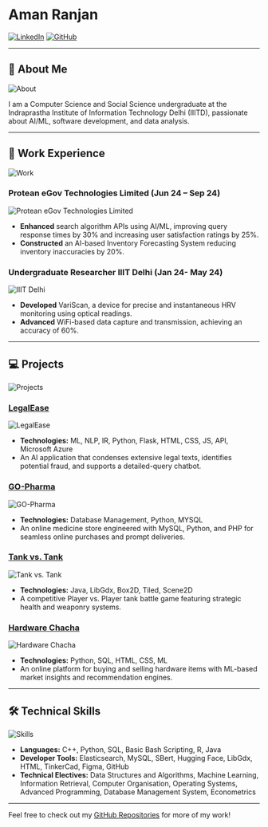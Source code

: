 # Aman Ranjan

[![LinkedIn](https://img.shields.io/badge/LinkedIn-aman--ranjan-blue)](https://www.linkedin.com/in/aman-ranjan-a8853320b/)
[![GitHub](https://img.shields.io/badge/GitHub-aman21376-black)](https://github.com/aman21376)

---

## 📝 About Me

![About](https://img.shields.io/badge/About%20Me-Informational-blue)

I am a Computer Science and Social Science undergraduate at the Indraprastha Institute of Information Technology Delhi (IIITD), passionate about AI/ML, software development, and data analysis.

---

## 💼 Work Experience

![Work](https://img.shields.io/badge/Work%20Experience-Professional-yellow)

### Protean eGov Technologies Limited (Jun 24 – Sep 24)
![Protean eGov Technologies Limited](https://img.icons8.com/clouds/100/000000/ai.png)
- **Enhanced** search algorithm APIs using AI/ML, improving query response times by 30% and increasing user satisfaction ratings by 25%.
- **Constructed** an AI-based Inventory Forecasting System reducing inventory inaccuracies by 20%.

### Undergraduate Researcher IIIT Delhi (Jan 24- May 24)
![IIIT Delhi](https://img.icons8.com/office/40/000000/school.png)
- **Developed** VariScan, a device for precise and instantaneous HRV monitoring using optical readings.
- **Advanced** WiFi-based data capture and transmission, achieving an accuracy of 60%.

---

## 💻 Projects

![Projects](https://img.shields.io/badge/Projects-Development-green)

### [LegalEase](https://thelegaltruth.azurewebsites.net/)
![LegalEase](https://img.icons8.com/doodle/48/000000/justice.png)
- **Technologies:** ML, NLP, IR, Python, Flask, HTML, CSS, JS, API, Microsoft Azure
- An AI application that condenses extensive legal texts, identifies potential fraud, and supports a detailed-query chatbot.

### [GO-Pharma](https://github.com/aman21376/GoPharma)
![GO-Pharma](https://img.icons8.com/doodle/48/000000/pill.png)
- **Technologies:** Database Management, Python, MYSQL
- An online medicine store engineered with MySQL, Python, and PHP for seamless online purchases and prompt deliveries.

### [Tank vs. Tank](https://github.com/aman21376/F1_tankwars)
![Tank vs. Tank](https://img.icons8.com/doodle/48/000000/video-game.png)
- **Technologies:** Java, LibGdx, Box2D, Tiled, Scene2D
- A competitive Player vs. Player tank battle game featuring strategic health and weaponry systems.

### [Hardware Chacha](https://github.com/aman21376/hchacha_web)
![Hardware Chacha](https://img.icons8.com/doodle/48/000000/idea.png)
- **Technologies:** Python, SQL, HTML, CSS, ML
- An online platform for buying and selling hardware items with ML-based market insights and recommendation engines.

---

## 🛠️ Technical Skills

![Skills](https://img.shields.io/badge/Technical%20Skills-Expertise-blue)

- **Languages:** C++, Python, SQL, Basic Bash Scripting, R, Java
- **Developer Tools:** Elasticsearch, MySQL, SBert, Hugging Face, LibGdx, HTML, TinkerCad, Figma, GitHub
- **Technical Electives:** Data Structures and Algorithms, Machine Learning, Information Retrieval, Computer Organisation, Operating Systems, Advanced Programming, Database Management System, Econometrics

---

Feel free to check out my [GitHub Repositories](https://github.com/aman21376) for more of my work!
